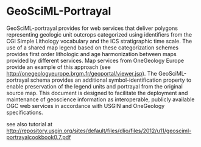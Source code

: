 GeoSciML-Portrayal
==================
GeoSciML-portrayal provides for web services that deliver polygons representing geologic unit 
outcrops categorized using identifiers from the CGI Simple Lithology vocabulary and the ICS 
stratigraphic time scale. The use of a shared map legend based on these categorization schemes 
provides first order lithologic and age harmonization between maps provided by different services. 
Map services from OneGeology Europe provide an example of this approach (see http://onegeologyeurope.brgm.fr/geoportal/viewer.jsp). The GeoSciML-portrayal schema provides an additional 
symbol-identification property to enable preservation of the legend units and portrayal from the 
original source map. This document is designed to facilitate the deployment and maintenance of 
geoscience information as interoperable, publicly available OGC web services in accordance with 
USGIN and OneGeology specifications.

see also tutorial at http://repository.usgin.org/sites/default/files/dlio/files/2012/u11/geosciml-portrayalcookbook0.7.pdf
